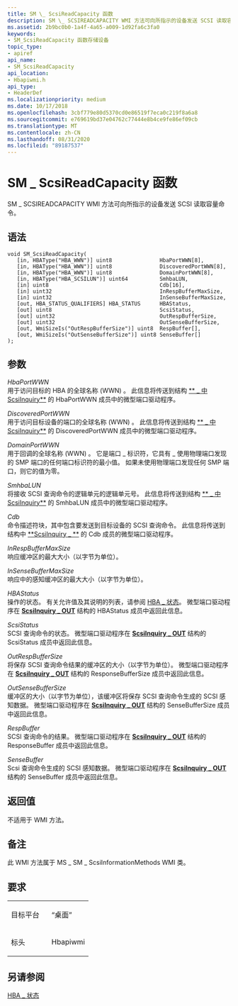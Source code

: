 ```yaml
---
title: SM \_ ScsiReadCapacity 函数
description: SM \_ SCSIREADCAPACITY WMI 方法可向所指示的设备发送 SCSI 读取容量命令。
ms.assetid: 2b9bc0b0-1a4f-4a65-a009-1d92fa6c3fa0
keywords:
- SM_ScsiReadCapacity 函数存储设备
topic_type:
- apiref
api_name:
- SM_ScsiReadCapacity
api_location:
- Hbapiwmi.h
api_type:
- HeaderDef
ms.localizationpriority: medium
ms.date: 10/17/2018
ms.openlocfilehash: 3cbf779e80d5370cd0e86519f7eca0c219f8a6a8
ms.sourcegitcommit: e769619bd37e04762c77444e8b4ce9fe86ef09cb
ms.translationtype: MT
ms.contentlocale: zh-CN
ms.lasthandoff: 08/31/2020
ms.locfileid: "89187537"
---
```

# <a name="sm_scsireadcapacity-function"></a>SM \_ ScsiReadCapacity 函数


SM \_ SCSIREADCAPACITY WMI 方法可向所指示的设备发送 SCSI 读取容量命令。

<a name="syntax"></a>语法
------

```ManagedCPlusPlus
void SM_ScsiReadCapacity(
   [in, HBAType("HBA_WWN")] uint8               HbaPortWWN[8],
   [in, HBAType("HBA_WWN")] uint8               DiscoveredPortWWN[8],
   [in, HBAType("HBA_WWN")] uint8               DomainPortWWN[8],
   [in, HBAType("HBA_SCSILUN")] uint64          SmhbaLUN,
   [in] uint8                                   Cdb[16],
   [in] uint32                                  InRespBufferMaxSize,
   [in] uint32                                  InSenseBufferMaxSize,
   [out, HBA_STATUS_QUALIFIERS] HBA_STATUS      HBAStatus,
   [out] uint8                                  ScsiStatus,
   [out] uint32                                 OutRespBufferSize,
   [out] uint32                                 OutSenseBufferSize,
   [out, WmiSizeIs("OutRespBufferSize")] uint8  RespBuffer[],
   [out, WmiSizeIs("OutSenseBufferSize")] uint8 SenseBuffer[]
);
```

<a name="parameters"></a>参数
----------

*HbaPortWWN*   
用于访问目标的 HBA 的全球名称 (WWN) 。 此信息将传送到结构 [** \_ 中 ScsiInquiry**](/windows-hardware/drivers/ddi/iscsiop/ns-iscsiop-_scsiinquiry_in) 的 HbaPortWWN 成员中的微型端口驱动程序。

*DiscoveredPortWWN*   
用于访问目标设备的端口的全球名称 (WWN) 。 此信息将传送到结构 [** \_ 中 ScsiInquiry**](/windows-hardware/drivers/ddi/iscsiop/ns-iscsiop-_scsiinquiry_in) 的 DiscoveredPortWWN 成员中的微型端口驱动程序。

*DomainPortWWN*   
用于回调的全球名称 (WWN) 。 它是端口 \_ 标识符，它具有 \_ 使用物理端口发现的 SMP 端口的任何端口标识符的最小值。 如果未使用物理端口发现任何 SMP 端口，则它的值为零。

*SmhbaLUN*   
将接收 SCSI 查询命令的逻辑单元的逻辑单元号。 此信息将传送到结构 [** \_ 中 ScsiInquiry**](/windows-hardware/drivers/ddi/iscsiop/ns-iscsiop-_scsiinquiry_in) 的 SmhbaLUN 成员中的微型端口驱动程序。

*Cdb*   
命令描述符块，其中包含要发送到目标设备的 SCSI 查询命令。 此信息将传送到结构中 [**ScsiInquiry \_ **](/windows-hardware/drivers/ddi/iscsiop/ns-iscsiop-_scsiinquiry_in) 的 Cdb 成员的微型端口驱动程序。

*InRespBufferMaxSize*   
响应缓冲区的最大大小（以字节为单位）。

*InSenseBufferMaxSize*   
响应中的感知缓冲区的最大大小（以字节为单位）。

*HBAStatus*   
操作的状态。 有关允许值及其说明的列表，请参阅 [HBA \_ 状态](hba-status.md)。 微型端口驱动程序在 [**ScsiInquiry \_ OUT**](/windows-hardware/drivers/ddi/iscsiop/ns-iscsiop-_scsiinquiry_out) 结构的 HBAStatus 成员中返回此信息。

*ScsiStatus*   
SCSI 查询命令的状态。 微型端口驱动程序在 [**ScsiInquiry \_ OUT**](/windows-hardware/drivers/ddi/iscsiop/ns-iscsiop-_scsiinquiry_out) 结构的 ScsiStatus 成员中返回此信息。

*OutRespBufferSize*   
将保存 SCSI 查询命令结果的缓冲区的大小（以字节为单位）。 微型端口驱动程序在 [**ScsiInquiry \_ OUT**](/windows-hardware/drivers/ddi/iscsiop/ns-iscsiop-_scsiinquiry_out) 结构的 ResponseBufferSize 成员中返回此信息。

*OutSenseBufferSize*   
缓冲区的大小（以字节为单位），该缓冲区将保存 SCSI 查询命令生成的 SCSI 感知数据。 微型端口驱动程序在 [**ScsiInquiry \_ OUT**](/windows-hardware/drivers/ddi/iscsiop/ns-iscsiop-_scsiinquiry_out) 结构的 SenseBufferSize 成员中返回此信息。

*RespBuffer*   
SCSI 查询命令的结果。 微型端口驱动程序在 [**ScsiInquiry \_ OUT**](/windows-hardware/drivers/ddi/iscsiop/ns-iscsiop-_scsiinquiry_out) 结构的 ResponseBuffer 成员中返回此信息。

*SenseBuffer*   
Scsi 查询命令生成的 SCSI 感知数据。 微型端口驱动程序在 [**ScsiInquiry \_ OUT**](/windows-hardware/drivers/ddi/iscsiop/ns-iscsiop-_scsiinquiry_out) 结构的 SenseBuffer 成员中返回此信息。

<a name="return-value"></a>返回值
------------

不适用于 WMI 方法。

<a name="remarks"></a>备注
-------

此 WMI 方法属于 MS \_ SM \_ ScsiInformationMethods WMI 类。

<a name="requirements"></a>要求
------------

<table>
<colgroup>
<col width="50%" />
<col width="50%" />
</colgroup>
<tbody>
<tr class="odd">
<td align="left"><p>目标平台</p></td>
<td align="left">“桌面”</td>
</tr>
<tr class="even">
<td align="left"><p>标头</p></td>
<td align="left">Hbapiwmi</td>
</tr>
</tbody>
</table>

## <a name="span-idsee_alsospansee-also"></a><span id="see_also"></span>另请参阅


[HBA \_ 状态](hba-status.md)

 

